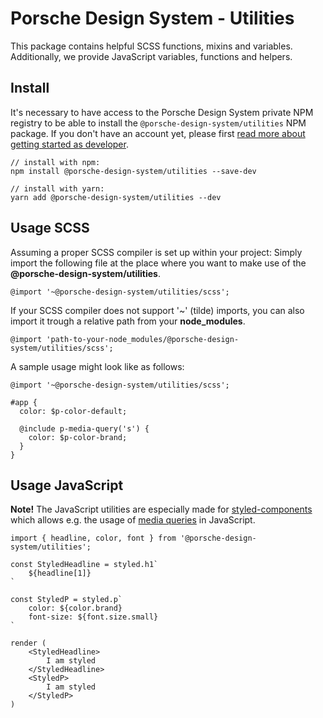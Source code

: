 # Porsche Design System - Utilities

This package contains helpful SCSS functions, mixins and variables.
Additionally, we provide JavaScript variables, functions and helpers.

## Install
It's necessary to have access to the Porsche Design System private NPM registry to be able to install the `@porsche-design-system/utilities` NPM package. 
If you don't have an account yet, please first [read more about getting started as developer](start-coding/introduction).

```
// install with npm:
npm install @porsche-design-system/utilities --save-dev

// install with yarn:
yarn add @porsche-design-system/utilities --dev
```

## Usage SCSS

Assuming a proper SCSS compiler is set up within your project: Simply import the following file 
at the place where you want to make use of the **@porsche-design-system/utilities**.

```
@import '~@porsche-design-system/utilities/scss';
```

If your SCSS compiler does not support '~' (tilde) imports, you can also import it trough a relative path from your **node_modules**.

```
@import 'path-to-your-node_modules/@porsche-design-system/utilities/scss';
```

A sample usage might look like as follows:

```
@import '~@porsche-design-system/utilities/scss';

#app {
  color: $p-color-default;
  
  @include p-media-query('s') {
    color: $p-color-brand;
  }
}
```

## Usage JavaScript

**Note!** The JavaScript utilities are especially made for [styled-components](https://styled-components.com) which allows e.g. the usage of [media queries](https://developer.mozilla.org/de/docs/Web/CSS/Media_Queries/Using_media_queries) in JavaScript. 

```
import { headline, color, font } from '@porsche-design-system/utilities';

const StyledHeadline = styled.h1`
    ${headline[1]}
`

const StyledP = styled.p`
    color: ${color.brand}
    font-size: ${font.size.small} 
`

render (
    <StyledHeadline>
        I am styled
    </StyledHeadline>
    <StyledP>
        I am styled
    </StyledP>
)
```